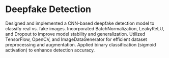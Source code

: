 # Deepfake Detection
Designed and implemented a CNN-based deepfake detection model to classify real vs. fake images. Incorporated BatchNormalization, LeakyReLU, and Dropout to improve model stability and generalization. Utilized TensorFlow, OpenCV, and ImageDataGenerator for efficient dataset preprocessing and augmentation. Applied binary classification (sigmoid activation) to enhance detection accuracy.

